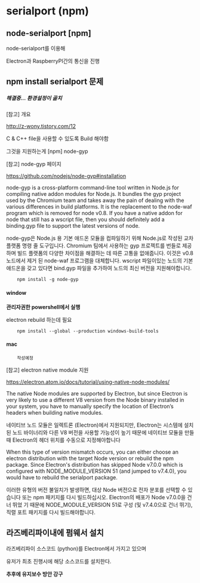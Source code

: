 # serialport (npm)


## node-serialport [npm]

node-serialport를 이용해

Electron과 RaspberryPI간의 통신을 진행

## npm install serialport 문제

##### 해결중... 환경설정이 골치

[참고] 개요

http://z-wony.tistory.com/12

C & C++ file을 사용할 수 있도록 Build 해야함

그것을 지원하는게 [npm] node-gyp

[참고] node-gyp 페이지

https://github.com/nodejs/node-gyp#installation

node-gyp is a cross-platform command-line tool written in Node.js
for compiling native addon modules for Node.js.
It bundles the gyp project used by the Chromium team
and takes away the pain of dealing with the various differences in build platforms.
It is the replacement to the node-waf program which is removed for node v0.8.
If you have a native addon for node that still has a wscript file,
then you should definitely add a binding.gyp file to support the latest versions of node.

node-gyp은 Node.js 용 기본 애드온 모듈을 컴파일하기 위해 Node.js로 작성된 교차 플랫폼
명령 줄 도구입니다. Chromium 팀에서 사용하는 gyp 프로젝트를 번들로 제공하며 빌드 플랫폼의
다양한 차이점을 해결하는 데 따른 고통을 없애줍니다. 이것은 v0.8 노드에서 제거 된
node-waf 프로그램을 대체합니다. wscript 파일이있는 노드의 기본 애드온을 갖고 있다면
bind.gyp 파일을 추가하여 노드의 최신 버전을 지원해야합니다.

```
    npm install -g node-gyp
```

#### window

**관리자권한 powershell에서 실행**

electron rebuild 하는데 필요

```
    npm install --global --production windows-build-tools
```

#### mac

```
    작성예정
```

[참고] electron native module 지원

https://electron.atom.io/docs/tutorial/using-native-node-modules/

The native Node modules are supported by Electron,
but since Electron is very likely to use a different
V8 version from the Node binary installed in your system,
you have to manually specify the location of
Electron’s headers when building native modules.

네이티브 노드 모듈은 일렉트론 (Electron)에서 지원되지만,
Electron는 시스템에 설치된 노드 바이너리와 다른 V8 버전을 사용할 가능성이 높기 때문에
네이티브 모듈을 만들 때 Electron의 헤더 위치를 수동으로 지정해야합니다

When this type of version mismatch occurs,
you can either choose an electron distribution with the target Node version
or rebuild the npm package.
Since Electron's distribution has skipped Node v7.0.0 which is
configured with NODE_MODULE_VERSION 51 (and jumped to v7.4.0),
you would have to rebuild the serialport package.

이러한 유형의 버전 불일치가 발생하면,
대상 Node 버전으로 전자 분포를 선택할 수 있습니다
또는 npm 패키지를 다시 빌드하십시오.
Electron의 배포가 Node v7.0.0을 건너 뛰었 기 때문에
NODE_MODULE_VERSION 51로 구성 (및 v7.4.0으로 건너 뛰기),
직렬 포트 패키지를 다시 빌드해야합니다.

## 라즈베리파이내에 펌웨서 설치

라즈베리파이 소스코드 (python)를 Electron에서 가지고 있으며

유저가 최초 진행시에 해당 소스코드를 설치한다.

**추후에 유지보수 방안 강구**

